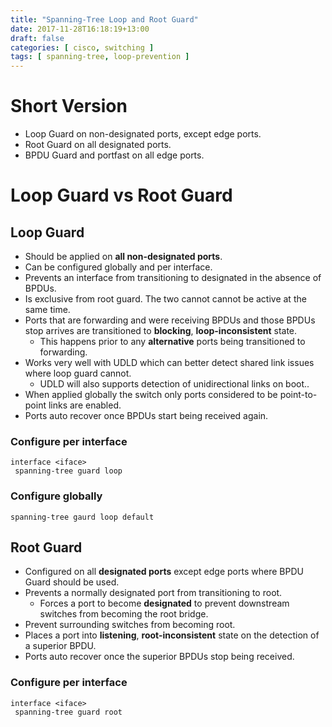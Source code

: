 ```yaml
---
title: "Spanning-Tree Loop and Root Guard"
date: 2017-11-28T16:18:19+13:00
draft: false
categories: [ cisco, switching ]
tags: [ spanning-tree, loop-prevention ]
---
```


# Short Version
* Loop Guard on non-designated ports, except edge ports.
* Root Guard on all designated ports.
* BPDU Guard and portfast on all edge ports.

# Loop Guard vs Root Guard

## Loop Guard
* Should be applied on **all non-designated ports**.
* Can be configured globally and per interface.
* Prevents an interface from transitioning to designated in the absence of BPDUs.
* Is exclusive from root guard.  The two cannot cannot be active at the same time.
* Ports that are forwarding and were receiving BPDUs and those BPDUs stop arrives are transitioned to **blocking**, **loop-inconsistent** state.
  * This happens prior to any **alternative** ports being transitioned to forwarding.
* Works very well with UDLD which can better detect shared link issues where loop guard cannot.
  * UDLD will also supports detection of unidirectional links on boot.. 
* When applied globally the switch only ports considered to be point-to-point links are enabled.
* Ports auto recover once BPDUs start being received again.

### Configure per interface
```
interface <iface>
 spanning-tree guard loop
```

### Configure globally
`spanning-tree gaurd loop default`


## Root Guard
* Configured on all **designated ports** except edge ports where BPDU Guard should be used.
* Prevents a normally designated port from transitioning to root.
  * Forces a port to become **designated** to prevent downstream switches from becoming the root bridge.
* Prevent surrounding switches from becoming root.
* Places a port into **listening**, **root-inconsistent** state on the detection of a superior BPDU.
* Ports auto recover once the superior BPDUs stop being received.

### Configure per interface
```
interface <iface>
 spanning-tree guard root
```
